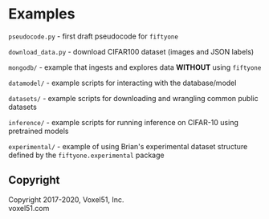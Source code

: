 # Examples

`pseudocode.py` - first draft pseudocode for `fiftyone`

`download_data.py` - download CIFAR100 dataset (images and JSON labels)

`mongodb/` - example that ingests and explores data **WITHOUT** using
`fiftyone`

`datamodel/` - example scripts for interacting with the database/model

`datasets/` - example scripts for downloading and wrangling common public
datasets

`inference/` - example scripts for running inference on CIFAR-10 using
pretrained models

`experimental/` - example of using Brian's experimental dataset structure
defined by the `fiftyone.experimental` package


## Copyright

Copyright 2017-2020, Voxel51, Inc.<br>
voxel51.com
